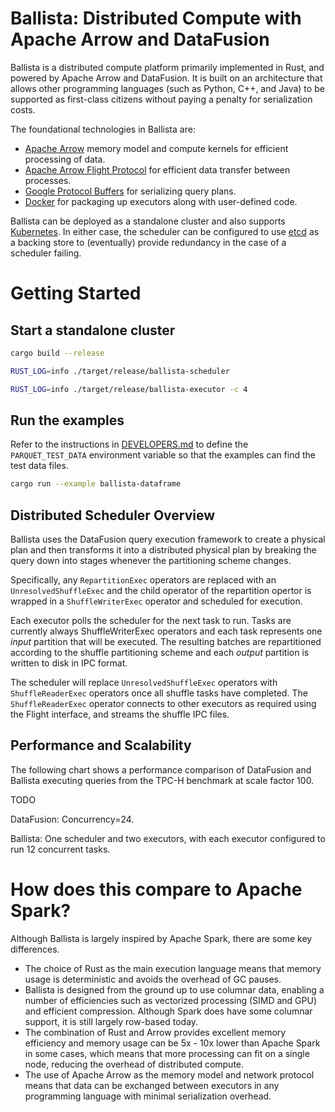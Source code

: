 <!---
  Licensed to the Apache Software Foundation (ASF) under one
  or more contributor license agreements.  See the NOTICE file
  distributed with this work for additional information
  regarding copyright ownership.  The ASF licenses this file
  to you under the Apache License, Version 2.0 (the
  "License"); you may not use this file except in compliance
  with the License.  You may obtain a copy of the License at

    http://www.apache.org/licenses/LICENSE-2.0

  Unless required by applicable law or agreed to in writing,
  software distributed under the License is distributed on an
  "AS IS" BASIS, WITHOUT WARRANTIES OR CONDITIONS OF ANY
  KIND, either express or implied.  See the License for the
  specific language governing permissions and limitations
  under the License.
-->

# Ballista: Distributed Compute with Apache Arrow and DataFusion

Ballista is a distributed compute platform primarily implemented in Rust, and powered by Apache Arrow and DataFusion. It is built
on an architecture that allows other programming languages (such as Python, C++, and Java) to be supported as
first-class citizens without paying a penalty for serialization costs.

The foundational technologies in Ballista are:

- [Apache Arrow](https://arrow.apache.org/) memory model and compute kernels for efficient processing of data.
- [Apache Arrow Flight Protocol](https://arrow.apache.org/blog/2019/10/13/introducing-arrow-flight/) for efficient
  data transfer between processes.
- [Google Protocol Buffers](https://developers.google.com/protocol-buffers) for serializing query plans.
- [Docker](https://www.docker.com/) for packaging up executors along with user-defined code.

Ballista can be deployed as a standalone cluster and also supports [Kubernetes](https://kubernetes.io/). In either
case, the scheduler can be configured to use [etcd](https://etcd.io/) as a backing store to (eventually) provide
redundancy in the case of a scheduler failing.

# Getting Started

## Start a standalone cluster

```bash
cargo build --release
```

```bash
RUST_LOG=info ./target/release/ballista-scheduler
```

```bash
RUST_LOG=info ./target/release/ballista-executor -c 4
```

## Run the examples

Refer to the instructions in [DEVELOPERS.md](../DEVELOPERS.md) to define the `PARQUET_TEST_DATA` 
environment variable so that the examples can find the test data files.

```bash
cargo run --example ballista-dataframe
```

## Distributed Scheduler Overview

Ballista uses the DataFusion query execution framework to create a physical plan and then transforms it into a distributed physical plan by breaking the query down into stages whenever the partitioning scheme changes.

Specifically, any `RepartitionExec` operators are replaced with an `UnresolvedShuffleExec` and the child operator of the repartition opertor is wrapped in a `ShuffleWriterExec` operator and scheduled for execution.

Each executor polls the scheduler for the next task to run. Tasks are currently always ShuffleWriterExec operators and each task represents one *input* partition that will be executed. The resulting batches are repartitioned according to the shuffle partitioning scheme and each *output* partition is written to disk in IPC format.

The scheduler will replace `UnresolvedShuffleExec` operators with `ShuffleReaderExec` operators once all shuffle tasks have completed. The `ShuffleReaderExec` operator connects to other executors as required using the Flight interface, and streams the shuffle IPC files.

## Performance and Scalability

The following chart shows a performance comparison of DataFusion and Ballista executing queries from the TPC-H benchmark at scale factor 100. 

TODO

DataFusion: Concurrency=24. 

Ballista: One scheduler and two executors, with each executor configured to run 12 concurrent tasks. 

# How does this compare to Apache Spark?

Although Ballista is largely inspired by Apache Spark, there are some key differences.

- The choice of Rust as the main execution language means that memory usage is deterministic and avoids the overhead of
  GC pauses.
- Ballista is designed from the ground up to use columnar data, enabling a number of efficiencies such as vectorized
  processing (SIMD and GPU) and efficient compression. Although Spark does have some columnar support, it is still
  largely row-based today.
- The combination of Rust and Arrow provides excellent memory efficiency and memory usage can be 5x - 10x lower than
  Apache Spark in some cases, which means that more processing can fit on a single node, reducing the overhead of
  distributed compute.
- The use of Apache Arrow as the memory model and network protocol means that data can be exchanged between executors
  in any programming language with minimal serialization overhead.